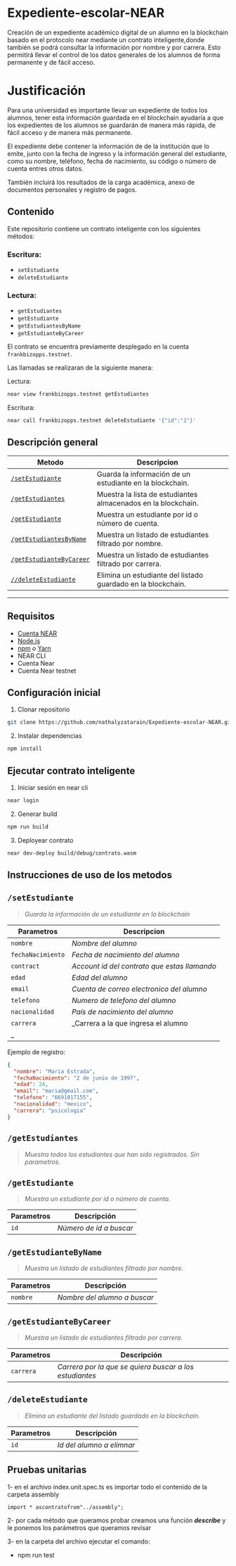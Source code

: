 # Expediente-escolar-NEAR

Creación de un expediente académico digital de un alumno en la blockchain basado en el protocolo near mediante un contrato inteligente,donde también se podrá consultar la información por nombre y por carrera. Esto permitirá llevar el control de los datos generales de los alumnos de forma permanente y de fácil acceso.

# Justificación

Para una universidad es importante llevar un expediente de todos los alumnos, tener esta información guardada en el blockchain ayudaría a que los expedientes de los alumnos se guardarán de manera más rápida, de fácil acceso y de manera más permanente.

El expediente debe contener la información de de la institución que lo emite, junto con la fecha de ingreso y la información general del estudiante, como su nombre, teléfono, fecha de nacimiento, su código o número de cuenta entres otros datos.

También incluirá los resultados de la carga académica, anexo de documentos personales y registro de pagos.

## Contenido

Este repositorio contiene un contrato inteligente con los siguientes métodos:

### Escritura:

* `setEstudiante`
* `deleteEstudiante`

### Lectura:

* `getEstudiantes`
* `getEstudiante`
* `getEstudiantesByName`
* `getEstudianteByCareer`

El contrato se encuentra previamente desplegado en la cuenta `frankbizopps.testnet`.

Las llamadas se realizaran de la siguiente manera:

Lectura:

```sh
near view frankbizopps.testnet getEstudiantes
```

Escritura:

```sh
near call frankbizopps.testnet deleteEstudiante '{"id":"1"}'
```

## Descripción general

| Metodo                                            | Descripcion                                                   |  |
| ------------------------------------------------- | ------------------------------------------------------------- | - |
| [`/setEstudiante`](#setEstudiante)                 | Guarda la información de un estudiante en la blockchain.     |  |
| [`/getEstudiantes`](#getEstudiantes)               | Muestra la lista de estudiantes almacenados en la blockchain. |  |
| [`/getEstudiante`](#getEstudiante)                 | Muestra un estudiante por id o número de cuenta.             |  |
| [`/getEstudiantesByName`](#getEstudiantesByName)   | Muestra un listado de estudiantes filtrado por nombre.        |  |
| [`/getEstudianteByCareer`](#getEstudianteByCareer) | Muestra un listado de estudiantes filtrado por carrera.       |  |
| [`//deleteEstudiante`](#deleteEstudiante)          | Elimina un estudiante del listado guardado en la blockchain.  |  |

---

## Requisitos

- [Cuenta NEAR](https://docs.near.org/docs/develop/basics/create-account)
- [Node.js](https://nodejs.org/en/download/package-manager/)
- [npm](https://www.npmjs.com/get-npm) o [Yarn](https://yarnpkg.com/getting-started/install)
- NEAR CLI
- Cuenta Near
- Cuenta Near testnet

## Configuración inicial

1. Clonar repositorio

```bash
git clone https://github.com/nathalyzatarain/Expediente-escolar-NEAR.git
```

2. Instalar dependencias

```bash
npm install
```

## Ejecutar contrato inteligente

1. Iniciar sesión en near cli

```bash
near login
```

2. Generar build

```bash
npm run build
```

3. Deployear contrato

```bash
near dev-deploy build/debug/contrato.wasm
```

## Instrucciones de uso de los metodos

## `/setEstudiante`

> _Guarda la información de un estudiante en la blockchain_

| Parametros                                 | Descripcion                                                                          |
| ------------------------------------- | ------------------------------------------------------------------------------------ |
| `nombre`                        | _Nombre del alumno_ |
| `fechaNacimiento` | _Fecha de nacimiento del alumno_            |
| `contract`                          | _Account id del contrato que estas llamando_                                      |
| `edad`                            | _Edad del alumno_          |
| `email`                            | _Cuenta de correo electronico del alumno_                   |
| `telefono`                            | _Numero de telefono del alumno_                  |
| `nacionalidad`                            | _País de nacimiento del alumno_                  |
| `carrera`                            | _Carrera a la que ingresa el alumno
_                  |

Ejemplo de registro:

```json
{
  "nombre": "Maria Estrada",
  "fechaNacimiento": "2 de junio de 1997",
  "edad": 24,
  "email": "maria@gmail.com",
  "telefono": "6691017155",
  "nacionalidad": "mexico",
  "carrera": "psicologia"
}

```


## `/getEstudiantes`

> _Muestra todos los estudiantes que han sido registrados._
> _Sin parametros._

## `/getEstudiante`

> _Muestra un estudiante por id o número de cuenta._

| Parametros                            | Descripción                                                                                                           |
| -------------------------------- | --------------------------------------------------------------------------------------------------------------------- |
| `id`                     | _Número de id a buscar_              |
         
## `/getEstudianteByName`

> _Muestra un listado de estudiantes filtrado por nombre._

| Parametros                            | Descripción                                                                                                           |
| -------------------------------- | --------------------------------------------------------------------------------------------------------------------- |
| `nombre`                     | _Nombre del alumno a buscar_   

## `/getEstudianteByCareer`

> _Muestra un listado de estudiantes filtrado por carrera._

| Parametros                            | Descripción                                                                                                           |
| -------------------------------- | --------------------------------------------------------------------------------------------------------------------- |
| `carrera`                     | _Carrera por la que se quiera buscar a los estudiantes_

## `/deleteEstudiante`

> _Elimina un estudiante del listado guardado en la blockchain._

| Parametros                            | Descripción                                                                                                           |
| -------------------------------- | --------------------------------------------------------------------------------------------------------------------- |
| `id`                     | _Id del alumno a elimnar_

## Pruebas unitarias

1- en el archivo index.unit.spec.ts es  importar todo el contenido de la carpeta assembly

```
import * ascontratofrom"../assembly";
```

2- por cada método que queramos probar creamos una función ***describe*** y le ponemos los parámetros que queramos revisar

3- en la carpeta del archivo ejecutar el comando:

* npm run test
